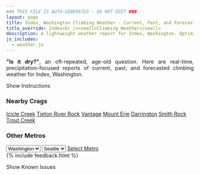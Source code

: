```yaml
---
### THIS FILE IS AUTO-GENERATED - DO NOT EDIT ###
layout: page
title: Index, Washington Climbing Weather - Current, Past, and Forecasted Report
title_override: Index<br /><small>Climbing Weather</small>
description: A lightweight weather report for Index, Washington. Optimized for slow internet connections.
js_includes:
  - weather.js
---
```


<section class="measure center lh-copy f5-ns f6 ph2 mv4" style="text-align: justify;">
<strong>"Is it dry?"</strong>, an oft-repeated, age-old question. Here are real-time,
precipitation-focused reports of current, past, and forecasted climbing weather for Index, Washington.
</section>

<p id="settings-toggle" class="mw5 b center tc hover-light-red black-70 pointer">Show Instructions</p>
<section id="settings" class="overflow-hidden" style="display:none;">
    <div class="mv2 ph2 center">
        <div class="fn f6 tc pv2">
            <p class="measure lh-copy center"><strong>Show/hide hourly forecasts</strong> by clicking the desired day.</p>
            <hr class="mw5 p0 mv2 o-60 b0 bt b--light-red light-red bg-light-red">
            <p class="measure lh-copy center"><strong>Current and Past conditions</strong> are measured by the nearest weather station. <strong>Forecast conditions</strong> are calculated and polled separately.</p>
            <hr class="mw5 p0 mv2 o-60 b0 bt b--light-red light-red bg-light-red">
            <p class="measure lh-copy center"><strong>Having issues?</strong> Try <a id="clear-cache" class="no-underline relative fancy-link light-red hover-light-red" href="#">clearing the local cache</a>.</p>
            <hr class="mw5 p0 mv2 o-60 b0 bt b--light-red light-red bg-light-red">
            <p class="measure lh-copy center">Weather data sourced from <a class="no-underline fancy-link relative light-red" target="_blank" href="https://www.weather.gov/documentation/services-web-api">weather.gov</a>.</p>
        </div>
    </div>
</section>
<section id="weather" data-crag="index-washington" class="mv4-ns mv3 ph2 center"></section>
<section id="nearby" class="tc lh-copy">
  <h3>Nearby Crags</h3>
<a class="nowrap no-underline fancy-link relative light-red mh3" href="/crags/icicle-creek-washington-weather.html">Icicle Creek</a>
<a class="nowrap no-underline fancy-link relative light-red mh3" href="/crags/tieton-river-rock-washington-weather.html">Tieton River Rock</a>
<a class="nowrap no-underline fancy-link relative light-red mh3" href="/crags/vantage-washington-weather.html">Vantage</a>
<a class="nowrap no-underline fancy-link relative light-red mh3" href="/crags/mount-erie-washington-weather.html">Mount Erie</a>
<a class="nowrap no-underline fancy-link relative light-red mh3" href="/crags/darrington-washington-weather.html">Darrington</a>
<a class="nowrap no-underline fancy-link relative light-red mh3" href="/crags/smith-rock-oregon-weather.html">Smith Rock</a>
<a class="nowrap no-underline fancy-link relative light-red mh3" href="/crags/trout-creek-oregon-weather.html">Trout Creek</a>
</section>
<section id="nearby" class="tc lh-copy">
  <h3>Other Metros</h3>
  <select class="ma1 bg-near-white pa2" id="stateSel">
    <option value="Texas">Texas</option>
    <option value="Washington" selected>Washington</option>
    <option value="Colorado">Colorado</option>
    <option value="Tennessee">Tennessee</option>
    <option value="Utah">Utah</option>
    <option value="California">California</option>
  </select>
  <select class="ma1 bg-near-white pa2" id="citySel">
    <option value="Seattle" selected>Seattle</option>
  </select>
  <a id="selectMetro" class="f6 link dim ph3 pv2 ma1 dib white bg-light-red" href="/crags/seattle-washington-weather.html">Select Metro</a>
  <script>
    var states = [];
    states["Texas"] = "Austin"
    states["Washington"] = "Seattle"
    states["Colorado"] = "Denver"
    states["Tennessee"] = "Nashville"
    states["Utah"] = "Salt Lake City"
    states["California"] = "San Francisco|Los Angeles"
  </script>
</section>
{% include feedback.html %}
<p id="issues-toggle" class="mw5 b center tc hover-light-red black-70 pointer">Show Known Issues</p>
<section id="issues" class="overflow-hidden tc f6">
</section>

<script>
  var weekly_SEW_150_72 = {"updated":"2022-04-10T01:46:03+00:00","units":"us","forecastGenerator":"BaselineForecastGenerator","generatedAt":"2022-04-10T08:37:43+00:00","updateTime":"2022-04-10T01:46:03+00:00","validTimes":"2022-04-09T19:00:00+00:00/P7DT12H","elevation":{"unitCode":"wmoUnit:m","value":148.1328},"periods":[{"number":1,"name":"Overnight","startTime":"2022-04-10T01:00:00-07:00","endTime":"2022-04-10T06:00:00-07:00","isDaytime":false,"temperature":32,"temperatureUnit":"F","temperatureTrend":null,"windSpeed":"6 mph","windDirection":"N","icon":"https://api.weather.gov/icons/land/night/snow,80?size=medium","shortForecast":"Rain And Snow Showers","detailedForecast":"Rain and snow showers. Mostly cloudy, with a low around 32. North wind around 6 mph. Chance of precipitation is 80%. New rainfall amounts between a quarter and half of an inch possible."},{"number":2,"name":"Sunday","startTime":"2022-04-10T06:00:00-07:00","endTime":"2022-04-10T18:00:00-07:00","isDaytime":true,"temperature":42,"temperatureUnit":"F","temperatureTrend":"falling","windSpeed":"6 mph","windDirection":"WSW","icon":"https://api.weather.gov/icons/land/day/snow,50/snow,40?size=medium","shortForecast":"Chance Rain And Snow Showers","detailedForecast":"A chance of rain and snow showers. Mostly cloudy. High near 42, with temperatures falling to around 40 in the afternoon. West southwest wind around 6 mph. Chance of precipitation is 50%. New rainfall amounts between a tenth and quarter of an inch possible."},{"number":3,"name":"Sunday Night","startTime":"2022-04-10T18:00:00-07:00","endTime":"2022-04-11T06:00:00-07:00","isDaytime":false,"temperature":30,"temperatureUnit":"F","temperatureTrend":"rising","windSpeed":"6 mph","windDirection":"E","icon":"https://api.weather.gov/icons/land/night/snow,30?size=medium","shortForecast":"Slight Chance Rain And Snow Showers","detailedForecast":"A chance of rain showers before 11pm, then a slight chance of rain and snow showers between 11pm and 5am, then a chance of rain and snow. Mostly cloudy. Low around 30, with temperatures rising to around 32 overnight. Wind chill values as low as 25. East wind around 6 mph. Chance of precipitation is 30%. New rainfall amounts less than a tenth of an inch possible."},{"number":4,"name":"Monday","startTime":"2022-04-11T06:00:00-07:00","endTime":"2022-04-11T18:00:00-07:00","isDaytime":true,"temperature":48,"temperatureUnit":"F","temperatureTrend":null,"windSpeed":"3 to 8 mph","windDirection":"ENE","icon":"https://api.weather.gov/icons/land/day/snow,30/rain_showers,40?size=medium","shortForecast":"Chance Rain And Snow then Chance Rain Showers","detailedForecast":"A chance of rain and snow before 11am, then a chance of rain showers. Mostly cloudy, with a high near 48. East northeast wind 3 to 8 mph. Chance of precipitation is 40%. New rainfall amounts less than a tenth of an inch possible."},{"number":5,"name":"Monday Night","startTime":"2022-04-11T18:00:00-07:00","endTime":"2022-04-12T06:00:00-07:00","isDaytime":false,"temperature":33,"temperatureUnit":"F","temperatureTrend":null,"windSpeed":"3 mph","windDirection":"NE","icon":"https://api.weather.gov/icons/land/night/rain_showers,40/snow,40?size=medium","shortForecast":"Chance Rain Showers then Chance Rain And Snow Showers","detailedForecast":"A chance of rain showers before 5am, then a chance of rain and snow showers. Mostly cloudy, with a low around 33. Northeast wind around 3 mph. Chance of precipitation is 40%. New rainfall amounts between a tenth and quarter of an inch possible."},{"number":6,"name":"Tuesday","startTime":"2022-04-12T06:00:00-07:00","endTime":"2022-04-12T18:00:00-07:00","isDaytime":true,"temperature":44,"temperatureUnit":"F","temperatureTrend":null,"windSpeed":"2 to 7 mph","windDirection":"SSE","icon":"https://api.weather.gov/icons/land/day/snow,50?size=medium","shortForecast":"Chance Rain And Snow Showers","detailedForecast":"A chance of rain and snow showers. Mostly cloudy, with a high near 44. Chance of precipitation is 50%. New rainfall amounts less than a tenth of an inch possible."},{"number":7,"name":"Tuesday Night","startTime":"2022-04-12T18:00:00-07:00","endTime":"2022-04-13T06:00:00-07:00","isDaytime":false,"temperature":31,"temperatureUnit":"F","temperatureTrend":null,"windSpeed":"6 mph","windDirection":"SSE","icon":"https://api.weather.gov/icons/land/night/snow,50/snow,40?size=medium","shortForecast":"Chance Rain And Snow Showers","detailedForecast":"A chance of rain showers before 11pm, then a chance of rain and snow showers. Mostly cloudy, with a low around 31. Chance of precipitation is 50%. New snow accumulation of less than half an inch possible."},{"number":8,"name":"Wednesday","startTime":"2022-04-13T06:00:00-07:00","endTime":"2022-04-13T18:00:00-07:00","isDaytime":true,"temperature":46,"temperatureUnit":"F","temperatureTrend":null,"windSpeed":"6 mph","windDirection":"ESE","icon":"https://api.weather.gov/icons/land/day/snow?size=medium","shortForecast":"Chance Snow Showers","detailedForecast":"A chance of snow showers before 11am, then a chance of rain and snow showers. Mostly cloudy, with a high near 46. New snow accumulation of less than half an inch possible."},{"number":9,"name":"Wednesday Night","startTime":"2022-04-13T18:00:00-07:00","endTime":"2022-04-14T06:00:00-07:00","isDaytime":false,"temperature":31,"temperatureUnit":"F","temperatureTrend":null,"windSpeed":"6 mph","windDirection":"ESE","icon":"https://api.weather.gov/icons/land/night/rain_showers/snow?size=medium","shortForecast":"Chance Rain Showers then Slight Chance Rain And Snow Showers","detailedForecast":"A chance of rain showers before 5am, then a slight chance of rain and snow showers. Mostly cloudy, with a low around 31."},{"number":10,"name":"Thursday","startTime":"2022-04-14T06:00:00-07:00","endTime":"2022-04-14T18:00:00-07:00","isDaytime":true,"temperature":47,"temperatureUnit":"F","temperatureTrend":null,"windSpeed":"7 mph","windDirection":"S","icon":"https://api.weather.gov/icons/land/day/snow?size=medium","shortForecast":"Chance Rain And Snow Showers","detailedForecast":"A chance of rain and snow showers. Partly sunny, with a high near 47."},{"number":11,"name":"Thursday Night","startTime":"2022-04-14T18:00:00-07:00","endTime":"2022-04-15T06:00:00-07:00","isDaytime":false,"temperature":33,"temperatureUnit":"F","temperatureTrend":null,"windSpeed":"7 mph","windDirection":"SW","icon":"https://api.weather.gov/icons/land/night/rain_showers?size=medium","shortForecast":"Chance Rain Showers","detailedForecast":"A chance of rain showers. Mostly cloudy, with a low around 33."},{"number":12,"name":"Friday","startTime":"2022-04-15T06:00:00-07:00","endTime":"2022-04-15T18:00:00-07:00","isDaytime":true,"temperature":48,"temperatureUnit":"F","temperatureTrend":null,"windSpeed":"7 mph","windDirection":"SSW","icon":"https://api.weather.gov/icons/land/day/rain_showers?size=medium","shortForecast":"Chance Rain Showers","detailedForecast":"A chance of rain showers. Partly sunny, with a high near 48."},{"number":13,"name":"Friday Night","startTime":"2022-04-15T18:00:00-07:00","endTime":"2022-04-16T06:00:00-07:00","isDaytime":false,"temperature":34,"temperatureUnit":"F","temperatureTrend":null,"windSpeed":"7 mph","windDirection":"S","icon":"https://api.weather.gov/icons/land/night/rain_showers?size=medium","shortForecast":"Chance Rain Showers","detailedForecast":"A chance of rain showers. Mostly cloudy, with a low around 34."},{"number":14,"name":"Saturday","startTime":"2022-04-16T06:00:00-07:00","endTime":"2022-04-16T18:00:00-07:00","isDaytime":true,"temperature":50,"temperatureUnit":"F","temperatureTrend":null,"windSpeed":"6 mph","windDirection":"S","icon":"https://api.weather.gov/icons/land/day/rain_showers?size=medium","shortForecast":"Slight Chance Rain Showers","detailedForecast":"A slight chance of rain showers before 5pm. Partly sunny, with a high near 50."}]}
  var hourly_SEW_150_72 = {"@context":["https://geojson.org/geojson-ld/geojson-context.jsonld",{"@version":"1.1","wx":"https://api.weather.gov/ontology#","geo":"http://www.opengis.net/ont/geosparql#","unit":"http://codes.wmo.int/common/unit/","@vocab":"https://api.weather.gov/ontology#"}],"type":"Feature","geometry":{"type":"Polygon","coordinates":[[[-121.5758471,47.8261007],[-121.5697809,47.8055844],[-121.539213,47.809657800000004],[-121.5452726,47.8301743],[-121.5758471,47.8261007]]]},"properties":{"updated":"2022-04-10T01:46:03+00:00","units":"us","forecastGenerator":"HourlyForecastGenerator","generatedAt":"2022-04-10T08:37:44+00:00","updateTime":"2022-04-10T01:46:03+00:00","validTimes":"2022-04-09T19:00:00+00:00/P7DT12H","elevation":{"unitCode":"wmoUnit:m","value":148.1328},"periods":[{"number":1,"name":"","startTime":"2022-04-10T01:00:00-07:00","endTime":"2022-04-10T02:00:00-07:00","isDaytime":false,"temperature":33,"temperatureUnit":"F","temperatureTrend":null,"windSpeed":"5 mph","windDirection":"NNE","icon":"https://api.weather.gov/icons/land/night/snow,70?size=small","shortForecast":"Rain And Snow Showers Likely","detailedForecast":""},{"number":2,"name":"","startTime":"2022-04-10T02:00:00-07:00","endTime":"2022-04-10T03:00:00-07:00","isDaytime":false,"temperature":33,"temperatureUnit":"F","temperatureTrend":null,"windSpeed":"3 mph","windDirection":"NNE","icon":"https://api.weather.gov/icons/land/night/snow,80?size=small","shortForecast":"Rain And Snow Showers","detailedForecast":""},{"number":3,"name":"","startTime":"2022-04-10T03:00:00-07:00","endTime":"2022-04-10T04:00:00-07:00","isDaytime":false,"temperature":33,"temperatureUnit":"F","temperatureTrend":null,"windSpeed":"3 mph","windDirection":"NNE","icon":"https://api.weather.gov/icons/land/night/snow,80?size=small","shortForecast":"Rain And Snow Showers","detailedForecast":""},{"number":4,"name":"","startTime":"2022-04-10T04:00:00-07:00","endTime":"2022-04-10T05:00:00-07:00","isDaytime":false,"temperature":33,"temperatureUnit":"F","temperatureTrend":null,"windSpeed":"3 mph","windDirection":"NNE","icon":"https://api.weather.gov/icons/land/night/snow,80?size=small","shortForecast":"Rain And Snow Showers","detailedForecast":""},{"number":5,"name":"","startTime":"2022-04-10T05:00:00-07:00","endTime":"2022-04-10T06:00:00-07:00","isDaytime":false,"temperature":32,"temperatureUnit":"F","temperatureTrend":null,"windSpeed":"6 mph","windDirection":"W","icon":"https://api.weather.gov/icons/land/night/snow,50?size=small","shortForecast":"Chance Rain And Snow Showers","detailedForecast":""},{"number":6,"name":"","startTime":"2022-04-10T06:00:00-07:00","endTime":"2022-04-10T07:00:00-07:00","isDaytime":true,"temperature":33,"temperatureUnit":"F","temperatureTrend":null,"windSpeed":"6 mph","windDirection":"W","icon":"https://api.weather.gov/icons/land/day/snow,50?size=small","shortForecast":"Chance Rain And Snow Showers","detailedForecast":""},{"number":7,"name":"","startTime":"2022-04-10T07:00:00-07:00","endTime":"2022-04-10T08:00:00-07:00","isDaytime":true,"temperature":32,"temperatureUnit":"F","temperatureTrend":null,"windSpeed":"6 mph","windDirection":"W","icon":"https://api.weather.gov/icons/land/day/snow,50?size=small","shortForecast":"Chance Rain And Snow Showers","detailedForecast":""},{"number":8,"name":"","startTime":"2022-04-10T08:00:00-07:00","endTime":"2022-04-10T09:00:00-07:00","isDaytime":true,"temperature":33,"temperatureUnit":"F","temperatureTrend":null,"windSpeed":"6 mph","windDirection":"SW","icon":"https://api.weather.gov/icons/land/day/snow?size=small","shortForecast":"Chance Rain And Snow Showers","detailedForecast":""},{"number":9,"name":"","startTime":"2022-04-10T09:00:00-07:00","endTime":"2022-04-10T10:00:00-07:00","isDaytime":true,"temperature":34,"temperatureUnit":"F","temperatureTrend":null,"windSpeed":"6 mph","windDirection":"SW","icon":"https://api.weather.gov/icons/land/day/snow?size=small","shortForecast":"Chance Rain And Snow Showers","detailedForecast":""},{"number":10,"name":"","startTime":"2022-04-10T10:00:00-07:00","endTime":"2022-04-10T11:00:00-07:00","isDaytime":true,"temperature":35,"temperatureUnit":"F","temperatureTrend":null,"windSpeed":"6 mph","windDirection":"SW","icon":"https://api.weather.gov/icons/land/day/snow?size=small","shortForecast":"Chance Rain And Snow Showers","detailedForecast":""},{"number":11,"name":"","startTime":"2022-04-10T11:00:00-07:00","endTime":"2022-04-10T12:00:00-07:00","isDaytime":true,"temperature":37,"temperatureUnit":"F","temperatureTrend":null,"windSpeed":"5 mph","windDirection":"WSW","icon":"https://api.weather.gov/icons/land/day/rain_showers?size=small","shortForecast":"Chance Rain Showers","detailedForecast":""},{"number":12,"name":"","startTime":"2022-04-10T12:00:00-07:00","endTime":"2022-04-10T13:00:00-07:00","isDaytime":true,"temperature":38,"temperatureUnit":"F","temperatureTrend":null,"windSpeed":"5 mph","windDirection":"WSW","icon":"https://api.weather.gov/icons/land/day/rain_showers?size=small","shortForecast":"Chance Rain Showers","detailedForecast":""},{"number":13,"name":"","startTime":"2022-04-10T13:00:00-07:00","endTime":"2022-04-10T14:00:00-07:00","isDaytime":true,"temperature":39,"temperatureUnit":"F","temperatureTrend":null,"windSpeed":"5 mph","windDirection":"WSW","icon":"https://api.weather.gov/icons/land/day/rain_showers?size=small","shortForecast":"Chance Rain Showers","detailedForecast":""},{"number":14,"name":"","startTime":"2022-04-10T14:00:00-07:00","endTime":"2022-04-10T15:00:00-07:00","isDaytime":true,"temperature":40,"temperatureUnit":"F","temperatureTrend":null,"windSpeed":"5 mph","windDirection":"WNW","icon":"https://api.weather.gov/icons/land/day/rain_showers?size=small","shortForecast":"Chance Rain Showers","detailedForecast":""},{"number":15,"name":"","startTime":"2022-04-10T15:00:00-07:00","endTime":"2022-04-10T16:00:00-07:00","isDaytime":true,"temperature":40,"temperatureUnit":"F","temperatureTrend":null,"windSpeed":"5 mph","windDirection":"WNW","icon":"https://api.weather.gov/icons/land/day/rain_showers?size=small","shortForecast":"Chance Rain Showers","detailedForecast":""},{"number":16,"name":"","startTime":"2022-04-10T16:00:00-07:00","endTime":"2022-04-10T17:00:00-07:00","isDaytime":true,"temperature":40,"temperatureUnit":"F","temperatureTrend":null,"windSpeed":"5 mph","windDirection":"WNW","icon":"https://api.weather.gov/icons/land/day/rain_showers?size=small","shortForecast":"Chance Rain Showers","detailedForecast":""},{"number":17,"name":"","startTime":"2022-04-10T17:00:00-07:00","endTime":"2022-04-10T18:00:00-07:00","isDaytime":true,"temperature":40,"temperatureUnit":"F","temperatureTrend":null,"windSpeed":"5 mph","windDirection":"SSE","icon":"https://api.weather.gov/icons/land/day/rain_showers?size=small","shortForecast":"Chance Rain Showers","detailedForecast":""},{"number":18,"name":"","startTime":"2022-04-10T18:00:00-07:00","endTime":"2022-04-10T19:00:00-07:00","isDaytime":false,"temperature":39,"temperatureUnit":"F","temperatureTrend":null,"windSpeed":"5 mph","windDirection":"SSE","icon":"https://api.weather.gov/icons/land/night/rain_showers?size=small","shortForecast":"Chance Rain Showers","detailedForecast":""},{"number":19,"name":"","startTime":"2022-04-10T19:00:00-07:00","endTime":"2022-04-10T20:00:00-07:00","isDaytime":false,"temperature":38,"temperatureUnit":"F","temperatureTrend":null,"windSpeed":"5 mph","windDirection":"SSE","icon":"https://api.weather.gov/icons/land/night/rain_showers?size=small","shortForecast":"Chance Rain Showers","detailedForecast":""},{"number":20,"name":"","startTime":"2022-04-10T20:00:00-07:00","endTime":"2022-04-10T21:00:00-07:00","isDaytime":false,"temperature":35,"temperatureUnit":"F","temperatureTrend":null,"windSpeed":"3 mph","windDirection":"ENE","icon":"https://api.weather.gov/icons/land/night/rain_showers?size=small","shortForecast":"Chance Rain Showers","detailedForecast":""},{"number":21,"name":"","startTime":"2022-04-10T21:00:00-07:00","endTime":"2022-04-10T22:00:00-07:00","isDaytime":false,"temperature":34,"temperatureUnit":"F","temperatureTrend":null,"windSpeed":"3 mph","windDirection":"ENE","icon":"https://api.weather.gov/icons/land/night/rain_showers?size=small","shortForecast":"Chance Rain Showers","detailedForecast":""},{"number":22,"name":"","startTime":"2022-04-10T22:00:00-07:00","endTime":"2022-04-10T23:00:00-07:00","isDaytime":false,"temperature":33,"temperatureUnit":"F","temperatureTrend":null,"windSpeed":"3 mph","windDirection":"ENE","icon":"https://api.weather.gov/icons/land/night/rain_showers?size=small","shortForecast":"Chance Rain Showers","detailedForecast":""},{"number":23,"name":"","startTime":"2022-04-10T23:00:00-07:00","endTime":"2022-04-11T00:00:00-07:00","isDaytime":false,"temperature":32,"temperatureUnit":"F","temperatureTrend":null,"windSpeed":"6 mph","windDirection":"ENE","icon":"https://api.weather.gov/icons/land/night/snow?size=small","shortForecast":"Slight Chance Rain And Snow Showers","detailedForecast":""},{"number":24,"name":"","startTime":"2022-04-11T00:00:00-07:00","endTime":"2022-04-11T01:00:00-07:00","isDaytime":false,"temperature":31,"temperatureUnit":"F","temperatureTrend":null,"windSpeed":"6 mph","windDirection":"ENE","icon":"https://api.weather.gov/icons/land/night/snow?size=small","shortForecast":"Slight Chance Rain And Snow Showers","detailedForecast":""},{"number":25,"name":"","startTime":"2022-04-11T01:00:00-07:00","endTime":"2022-04-11T02:00:00-07:00","isDaytime":false,"temperature":30,"temperatureUnit":"F","temperatureTrend":null,"windSpeed":"6 mph","windDirection":"ENE","icon":"https://api.weather.gov/icons/land/night/snow?size=small","shortForecast":"Slight Chance Rain And Snow Showers","detailedForecast":""},{"number":26,"name":"","startTime":"2022-04-11T02:00:00-07:00","endTime":"2022-04-11T03:00:00-07:00","isDaytime":false,"temperature":30,"temperatureUnit":"F","temperatureTrend":null,"windSpeed":"6 mph","windDirection":"ENE","icon":"https://api.weather.gov/icons/land/night/snow?size=small","shortForecast":"Slight Chance Rain And Snow Showers","detailedForecast":""},{"number":27,"name":"","startTime":"2022-04-11T03:00:00-07:00","endTime":"2022-04-11T04:00:00-07:00","isDaytime":false,"temperature":30,"temperatureUnit":"F","temperatureTrend":null,"windSpeed":"6 mph","windDirection":"ENE","icon":"https://api.weather.gov/icons/land/night/snow?size=small","shortForecast":"Slight Chance Rain And Snow Showers","detailedForecast":""},{"number":28,"name":"","startTime":"2022-04-11T04:00:00-07:00","endTime":"2022-04-11T05:00:00-07:00","isDaytime":false,"temperature":31,"temperatureUnit":"F","temperatureTrend":null,"windSpeed":"6 mph","windDirection":"ENE","icon":"https://api.weather.gov/icons/land/night/snow?size=small","shortForecast":"Slight Chance Rain And Snow Showers","detailedForecast":""},{"number":29,"name":"","startTime":"2022-04-11T05:00:00-07:00","endTime":"2022-04-11T06:00:00-07:00","isDaytime":false,"temperature":32,"temperatureUnit":"F","temperatureTrend":null,"windSpeed":"5 mph","windDirection":"ENE","icon":"https://api.weather.gov/icons/land/night/snow?size=small","shortForecast":"Chance Rain And Snow","detailedForecast":""},{"number":30,"name":"","startTime":"2022-04-11T06:00:00-07:00","endTime":"2022-04-11T07:00:00-07:00","isDaytime":true,"temperature":33,"temperatureUnit":"F","temperatureTrend":null,"windSpeed":"5 mph","windDirection":"ENE","icon":"https://api.weather.gov/icons/land/day/snow?size=small","shortForecast":"Chance Rain And Snow","detailedForecast":""},{"number":31,"name":"","startTime":"2022-04-11T07:00:00-07:00","endTime":"2022-04-11T08:00:00-07:00","isDaytime":true,"temperature":34,"temperatureUnit":"F","temperatureTrend":null,"windSpeed":"5 mph","windDirection":"ENE","icon":"https://api.weather.gov/icons/land/day/snow?size=small","shortForecast":"Chance Rain And Snow","detailedForecast":""},{"number":32,"name":"","startTime":"2022-04-11T08:00:00-07:00","endTime":"2022-04-11T09:00:00-07:00","isDaytime":true,"temperature":35,"temperatureUnit":"F","temperatureTrend":null,"windSpeed":"8 mph","windDirection":"E","icon":"https://api.weather.gov/icons/land/day/snow?size=small","shortForecast":"Chance Rain And Snow","detailedForecast":""},{"number":33,"name":"","startTime":"2022-04-11T09:00:00-07:00","endTime":"2022-04-11T10:00:00-07:00","isDaytime":true,"temperature":37,"temperatureUnit":"F","temperatureTrend":null,"windSpeed":"8 mph","windDirection":"E","icon":"https://api.weather.gov/icons/land/day/snow?size=small","shortForecast":"Chance Rain And Snow","detailedForecast":""},{"number":34,"name":"","startTime":"2022-04-11T10:00:00-07:00","endTime":"2022-04-11T11:00:00-07:00","isDaytime":true,"temperature":40,"temperatureUnit":"F","temperatureTrend":null,"windSpeed":"8 mph","windDirection":"E","icon":"https://api.weather.gov/icons/land/day/snow?size=small","shortForecast":"Chance Rain And Snow","detailedForecast":""},{"number":35,"name":"","startTime":"2022-04-11T11:00:00-07:00","endTime":"2022-04-11T12:00:00-07:00","isDaytime":true,"temperature":42,"temperatureUnit":"F","temperatureTrend":null,"windSpeed":"8 mph","windDirection":"E","icon":"https://api.weather.gov/icons/land/day/rain_showers?size=small","shortForecast":"Chance Rain Showers","detailedForecast":""},{"number":36,"name":"","startTime":"2022-04-11T12:00:00-07:00","endTime":"2022-04-11T13:00:00-07:00","isDaytime":true,"temperature":44,"temperatureUnit":"F","temperatureTrend":null,"windSpeed":"8 mph","windDirection":"E","icon":"https://api.weather.gov/icons/land/day/rain_showers?size=small","shortForecast":"Chance Rain Showers","detailedForecast":""},{"number":37,"name":"","startTime":"2022-04-11T13:00:00-07:00","endTime":"2022-04-11T14:00:00-07:00","isDaytime":true,"temperature":45,"temperatureUnit":"F","temperatureTrend":null,"windSpeed":"8 mph","windDirection":"E","icon":"https://api.weather.gov/icons/land/day/rain_showers?size=small","shortForecast":"Chance Rain Showers","detailedForecast":""},{"number":38,"name":"","startTime":"2022-04-11T14:00:00-07:00","endTime":"2022-04-11T15:00:00-07:00","isDaytime":true,"temperature":45,"temperatureUnit":"F","temperatureTrend":null,"windSpeed":"8 mph","windDirection":"E","icon":"https://api.weather.gov/icons/land/day/rain_showers?size=small","shortForecast":"Chance Rain Showers","detailedForecast":""},{"number":39,"name":"","startTime":"2022-04-11T15:00:00-07:00","endTime":"2022-04-11T16:00:00-07:00","isDaytime":true,"temperature":45,"temperatureUnit":"F","temperatureTrend":null,"windSpeed":"8 mph","windDirection":"E","icon":"https://api.weather.gov/icons/land/day/rain_showers?size=small","shortForecast":"Chance Rain Showers","detailedForecast":""},{"number":40,"name":"","startTime":"2022-04-11T16:00:00-07:00","endTime":"2022-04-11T17:00:00-07:00","isDaytime":true,"temperature":44,"temperatureUnit":"F","temperatureTrend":null,"windSpeed":"8 mph","windDirection":"E","icon":"https://api.weather.gov/icons/land/day/rain_showers?size=small","shortForecast":"Chance Rain Showers","detailedForecast":""},{"number":41,"name":"","startTime":"2022-04-11T17:00:00-07:00","endTime":"2022-04-11T18:00:00-07:00","isDaytime":true,"temperature":43,"temperatureUnit":"F","temperatureTrend":null,"windSpeed":"3 mph","windDirection":"WNW","icon":"https://api.weather.gov/icons/land/day/rain_showers?size=small","shortForecast":"Chance Rain Showers","detailedForecast":""},{"number":42,"name":"","startTime":"2022-04-11T18:00:00-07:00","endTime":"2022-04-11T19:00:00-07:00","isDaytime":false,"temperature":42,"temperatureUnit":"F","temperatureTrend":null,"windSpeed":"3 mph","windDirection":"WNW","icon":"https://api.weather.gov/icons/land/night/rain_showers?size=small","shortForecast":"Chance Rain Showers","detailedForecast":""},{"number":43,"name":"","startTime":"2022-04-11T19:00:00-07:00","endTime":"2022-04-11T20:00:00-07:00","isDaytime":false,"temperature":40,"temperatureUnit":"F","temperatureTrend":null,"windSpeed":"3 mph","windDirection":"WNW","icon":"https://api.weather.gov/icons/land/night/rain_showers?size=small","shortForecast":"Chance Rain Showers","detailedForecast":""},{"number":44,"name":"","startTime":"2022-04-11T20:00:00-07:00","endTime":"2022-04-11T21:00:00-07:00","isDaytime":false,"temperature":39,"temperatureUnit":"F","temperatureTrend":null,"windSpeed":"1 mph","windDirection":"E","icon":"https://api.weather.gov/icons/land/night/rain_showers?size=small","shortForecast":"Chance Rain Showers","detailedForecast":""},{"number":45,"name":"","startTime":"2022-04-11T21:00:00-07:00","endTime":"2022-04-11T22:00:00-07:00","isDaytime":false,"temperature":38,"temperatureUnit":"F","temperatureTrend":null,"windSpeed":"1 mph","windDirection":"E","icon":"https://api.weather.gov/icons/land/night/rain_showers?size=small","shortForecast":"Chance Rain Showers","detailedForecast":""},{"number":46,"name":"","startTime":"2022-04-11T22:00:00-07:00","endTime":"2022-04-11T23:00:00-07:00","isDaytime":false,"temperature":37,"temperatureUnit":"F","temperatureTrend":null,"windSpeed":"1 mph","windDirection":"E","icon":"https://api.weather.gov/icons/land/night/rain_showers?size=small","shortForecast":"Chance Rain Showers","detailedForecast":""},{"number":47,"name":"","startTime":"2022-04-11T23:00:00-07:00","endTime":"2022-04-12T00:00:00-07:00","isDaytime":false,"temperature":36,"temperatureUnit":"F","temperatureTrend":null,"windSpeed":"3 mph","windDirection":"ENE","icon":"https://api.weather.gov/icons/land/night/rain_showers?size=small","shortForecast":"Chance Rain Showers","detailedForecast":""},{"number":48,"name":"","startTime":"2022-04-12T00:00:00-07:00","endTime":"2022-04-12T01:00:00-07:00","isDaytime":false,"temperature":36,"temperatureUnit":"F","temperatureTrend":null,"windSpeed":"3 mph","windDirection":"ENE","icon":"https://api.weather.gov/icons/land/night/rain_showers?size=small","shortForecast":"Chance Rain Showers","detailedForecast":""},{"number":49,"name":"","startTime":"2022-04-12T01:00:00-07:00","endTime":"2022-04-12T02:00:00-07:00","isDaytime":false,"temperature":35,"temperatureUnit":"F","temperatureTrend":null,"windSpeed":"3 mph","windDirection":"ENE","icon":"https://api.weather.gov/icons/land/night/rain_showers?size=small","shortForecast":"Chance Rain Showers","detailedForecast":""},{"number":50,"name":"","startTime":"2022-04-12T02:00:00-07:00","endTime":"2022-04-12T03:00:00-07:00","isDaytime":false,"temperature":35,"temperatureUnit":"F","temperatureTrend":null,"windSpeed":"2 mph","windDirection":"NE","icon":"https://api.weather.gov/icons/land/night/rain_showers?size=small","shortForecast":"Chance Rain Showers","detailedForecast":""},{"number":51,"name":"","startTime":"2022-04-12T03:00:00-07:00","endTime":"2022-04-12T04:00:00-07:00","isDaytime":false,"temperature":35,"temperatureUnit":"F","temperatureTrend":null,"windSpeed":"2 mph","windDirection":"NE","icon":"https://api.weather.gov/icons/land/night/rain_showers?size=small","shortForecast":"Chance Rain Showers","detailedForecast":""},{"number":52,"name":"","startTime":"2022-04-12T04:00:00-07:00","endTime":"2022-04-12T05:00:00-07:00","isDaytime":false,"temperature":34,"temperatureUnit":"F","temperatureTrend":null,"windSpeed":"2 mph","windDirection":"NE","icon":"https://api.weather.gov/icons/land/night/rain_showers?size=small","shortForecast":"Chance Rain Showers","detailedForecast":""},{"number":53,"name":"","startTime":"2022-04-12T05:00:00-07:00","endTime":"2022-04-12T06:00:00-07:00","isDaytime":false,"temperature":34,"temperatureUnit":"F","temperatureTrend":null,"windSpeed":"2 mph","windDirection":"NE","icon":"https://api.weather.gov/icons/land/night/snow?size=small","shortForecast":"Chance Rain And Snow Showers","detailedForecast":""},{"number":54,"name":"","startTime":"2022-04-12T06:00:00-07:00","endTime":"2022-04-12T07:00:00-07:00","isDaytime":true,"temperature":34,"temperatureUnit":"F","temperatureTrend":null,"windSpeed":"2 mph","windDirection":"NE","icon":"https://api.weather.gov/icons/land/day/snow?size=small","shortForecast":"Chance Rain And Snow Showers","detailedForecast":""},{"number":55,"name":"","startTime":"2022-04-12T07:00:00-07:00","endTime":"2022-04-12T08:00:00-07:00","isDaytime":true,"temperature":34,"temperatureUnit":"F","temperatureTrend":null,"windSpeed":"2 mph","windDirection":"NE","icon":"https://api.weather.gov/icons/land/day/snow?size=small","shortForecast":"Chance Rain And Snow Showers","detailedForecast":""},{"number":56,"name":"","startTime":"2022-04-12T08:00:00-07:00","endTime":"2022-04-12T09:00:00-07:00","isDaytime":true,"temperature":35,"temperatureUnit":"F","temperatureTrend":null,"windSpeed":"7 mph","windDirection":"SSE","icon":"https://api.weather.gov/icons/land/day/snow?size=small","shortForecast":"Chance Rain And Snow Showers","detailedForecast":""},{"number":57,"name":"","startTime":"2022-04-12T09:00:00-07:00","endTime":"2022-04-12T10:00:00-07:00","isDaytime":true,"temperature":36,"temperatureUnit":"F","temperatureTrend":null,"windSpeed":"7 mph","windDirection":"SSE","icon":"https://api.weather.gov/icons/land/day/snow?size=small","shortForecast":"Chance Rain And Snow Showers","detailedForecast":""},{"number":58,"name":"","startTime":"2022-04-12T10:00:00-07:00","endTime":"2022-04-12T11:00:00-07:00","isDaytime":true,"temperature":38,"temperatureUnit":"F","temperatureTrend":null,"windSpeed":"7 mph","windDirection":"SSE","icon":"https://api.weather.gov/icons/land/day/snow?size=small","shortForecast":"Chance Rain And Snow Showers","detailedForecast":""},{"number":59,"name":"","startTime":"2022-04-12T11:00:00-07:00","endTime":"2022-04-12T12:00:00-07:00","isDaytime":true,"temperature":39,"temperatureUnit":"F","temperatureTrend":null,"windSpeed":"5 mph","windDirection":"S","icon":"https://api.weather.gov/icons/land/day/rain_showers?size=small","shortForecast":"Chance Rain Showers","detailedForecast":""},{"number":60,"name":"","startTime":"2022-04-12T12:00:00-07:00","endTime":"2022-04-12T13:00:00-07:00","isDaytime":true,"temperature":41,"temperatureUnit":"F","temperatureTrend":null,"windSpeed":"5 mph","windDirection":"S","icon":"https://api.weather.gov/icons/land/day/rain_showers?size=small","shortForecast":"Chance Rain Showers","detailedForecast":""},{"number":61,"name":"","startTime":"2022-04-12T13:00:00-07:00","endTime":"2022-04-12T14:00:00-07:00","isDaytime":true,"temperature":42,"temperatureUnit":"F","temperatureTrend":null,"windSpeed":"5 mph","windDirection":"S","icon":"https://api.weather.gov/icons/land/day/rain_showers?size=small","shortForecast":"Chance Rain Showers","detailedForecast":""},{"number":62,"name":"","startTime":"2022-04-12T14:00:00-07:00","endTime":"2022-04-12T15:00:00-07:00","isDaytime":true,"temperature":43,"temperatureUnit":"F","temperatureTrend":null,"windSpeed":"3 mph","windDirection":"S","icon":"https://api.weather.gov/icons/land/day/rain_showers?size=small","shortForecast":"Chance Rain Showers","detailedForecast":""},{"number":63,"name":"","startTime":"2022-04-12T15:00:00-07:00","endTime":"2022-04-12T16:00:00-07:00","isDaytime":true,"temperature":43,"temperatureUnit":"F","temperatureTrend":null,"windSpeed":"3 mph","windDirection":"S","icon":"https://api.weather.gov/icons/land/day/rain_showers?size=small","shortForecast":"Chance Rain Showers","detailedForecast":""},{"number":64,"name":"","startTime":"2022-04-12T16:00:00-07:00","endTime":"2022-04-12T17:00:00-07:00","isDaytime":true,"temperature":43,"temperatureUnit":"F","temperatureTrend":null,"windSpeed":"3 mph","windDirection":"S","icon":"https://api.weather.gov/icons/land/day/rain_showers?size=small","shortForecast":"Chance Rain Showers","detailedForecast":""},{"number":65,"name":"","startTime":"2022-04-12T17:00:00-07:00","endTime":"2022-04-12T18:00:00-07:00","isDaytime":true,"temperature":42,"temperatureUnit":"F","temperatureTrend":null,"windSpeed":"5 mph","windDirection":"SSW","icon":"https://api.weather.gov/icons/land/day/rain_showers?size=small","shortForecast":"Chance Rain Showers","detailedForecast":""},{"number":66,"name":"","startTime":"2022-04-12T18:00:00-07:00","endTime":"2022-04-12T19:00:00-07:00","isDaytime":false,"temperature":41,"temperatureUnit":"F","temperatureTrend":null,"windSpeed":"5 mph","windDirection":"SSW","icon":"https://api.weather.gov/icons/land/night/rain_showers?size=small","shortForecast":"Chance Rain Showers","detailedForecast":""},{"number":67,"name":"","startTime":"2022-04-12T19:00:00-07:00","endTime":"2022-04-12T20:00:00-07:00","isDaytime":false,"temperature":39,"temperatureUnit":"F","temperatureTrend":null,"windSpeed":"5 mph","windDirection":"SSW","icon":"https://api.weather.gov/icons/land/night/rain_showers?size=small","shortForecast":"Chance Rain Showers","detailedForecast":""},{"number":68,"name":"","startTime":"2022-04-12T20:00:00-07:00","endTime":"2022-04-12T21:00:00-07:00","isDaytime":false,"temperature":37,"temperatureUnit":"F","temperatureTrend":null,"windSpeed":"6 mph","windDirection":"SSW","icon":"https://api.weather.gov/icons/land/night/rain_showers?size=small","shortForecast":"Chance Rain Showers","detailedForecast":""},{"number":69,"name":"","startTime":"2022-04-12T21:00:00-07:00","endTime":"2022-04-12T22:00:00-07:00","isDaytime":false,"temperature":36,"temperatureUnit":"F","temperatureTrend":null,"windSpeed":"6 mph","windDirection":"SSW","icon":"https://api.weather.gov/icons/land/night/rain_showers?size=small","shortForecast":"Chance Rain Showers","detailedForecast":""},{"number":70,"name":"","startTime":"2022-04-12T22:00:00-07:00","endTime":"2022-04-12T23:00:00-07:00","isDaytime":false,"temperature":35,"temperatureUnit":"F","temperatureTrend":null,"windSpeed":"6 mph","windDirection":"SSW","icon":"https://api.weather.gov/icons/land/night/rain_showers?size=small","shortForecast":"Chance Rain Showers","detailedForecast":""},{"number":71,"name":"","startTime":"2022-04-12T23:00:00-07:00","endTime":"2022-04-13T00:00:00-07:00","isDaytime":false,"temperature":34,"temperatureUnit":"F","temperatureTrend":null,"windSpeed":"6 mph","windDirection":"E","icon":"https://api.weather.gov/icons/land/night/snow?size=small","shortForecast":"Chance Rain And Snow Showers","detailedForecast":""},{"number":72,"name":"","startTime":"2022-04-13T00:00:00-07:00","endTime":"2022-04-13T01:00:00-07:00","isDaytime":false,"temperature":33,"temperatureUnit":"F","temperatureTrend":null,"windSpeed":"6 mph","windDirection":"E","icon":"https://api.weather.gov/icons/land/night/snow?size=small","shortForecast":"Chance Rain And Snow Showers","detailedForecast":""},{"number":73,"name":"","startTime":"2022-04-13T01:00:00-07:00","endTime":"2022-04-13T02:00:00-07:00","isDaytime":false,"temperature":32,"temperatureUnit":"F","temperatureTrend":null,"windSpeed":"6 mph","windDirection":"E","icon":"https://api.weather.gov/icons/land/night/snow?size=small","shortForecast":"Chance Rain And Snow Showers","detailedForecast":""},{"number":74,"name":"","startTime":"2022-04-13T02:00:00-07:00","endTime":"2022-04-13T03:00:00-07:00","isDaytime":false,"temperature":32,"temperatureUnit":"F","temperatureTrend":null,"windSpeed":"6 mph","windDirection":"E","icon":"https://api.weather.gov/icons/land/night/snow?size=small","shortForecast":"Chance Rain And Snow Showers","detailedForecast":""},{"number":75,"name":"","startTime":"2022-04-13T03:00:00-07:00","endTime":"2022-04-13T04:00:00-07:00","isDaytime":false,"temperature":32,"temperatureUnit":"F","temperatureTrend":null,"windSpeed":"6 mph","windDirection":"E","icon":"https://api.weather.gov/icons/land/night/snow?size=small","shortForecast":"Chance Rain And Snow Showers","detailedForecast":""},{"number":76,"name":"","startTime":"2022-04-13T04:00:00-07:00","endTime":"2022-04-13T05:00:00-07:00","isDaytime":false,"temperature":32,"temperatureUnit":"F","temperatureTrend":null,"windSpeed":"6 mph","windDirection":"E","icon":"https://api.weather.gov/icons/land/night/snow?size=small","shortForecast":"Chance Rain And Snow Showers","detailedForecast":""},{"number":77,"name":"","startTime":"2022-04-13T05:00:00-07:00","endTime":"2022-04-13T06:00:00-07:00","isDaytime":false,"temperature":32,"temperatureUnit":"F","temperatureTrend":null,"windSpeed":"6 mph","windDirection":"E","icon":"https://api.weather.gov/icons/land/night/snow?size=small","shortForecast":"Chance Snow Showers","detailedForecast":""},{"number":78,"name":"","startTime":"2022-04-13T06:00:00-07:00","endTime":"2022-04-13T07:00:00-07:00","isDaytime":true,"temperature":32,"temperatureUnit":"F","temperatureTrend":null,"windSpeed":"6 mph","windDirection":"E","icon":"https://api.weather.gov/icons/land/day/snow?size=small","shortForecast":"Chance Snow Showers","detailedForecast":""},{"number":79,"name":"","startTime":"2022-04-13T07:00:00-07:00","endTime":"2022-04-13T08:00:00-07:00","isDaytime":true,"temperature":32,"temperatureUnit":"F","temperatureTrend":null,"windSpeed":"6 mph","windDirection":"E","icon":"https://api.weather.gov/icons/land/day/snow?size=small","shortForecast":"Chance Snow Showers","detailedForecast":""},{"number":80,"name":"","startTime":"2022-04-13T08:00:00-07:00","endTime":"2022-04-13T09:00:00-07:00","isDaytime":true,"temperature":33,"temperatureUnit":"F","temperatureTrend":null,"windSpeed":"6 mph","windDirection":"E","icon":"https://api.weather.gov/icons/land/day/snow?size=small","shortForecast":"Chance Snow Showers","detailedForecast":""},{"number":81,"name":"","startTime":"2022-04-13T09:00:00-07:00","endTime":"2022-04-13T10:00:00-07:00","isDaytime":true,"temperature":35,"temperatureUnit":"F","temperatureTrend":null,"windSpeed":"6 mph","windDirection":"E","icon":"https://api.weather.gov/icons/land/day/snow?size=small","shortForecast":"Chance Snow Showers","detailedForecast":""},{"number":82,"name":"","startTime":"2022-04-13T10:00:00-07:00","endTime":"2022-04-13T11:00:00-07:00","isDaytime":true,"temperature":37,"temperatureUnit":"F","temperatureTrend":null,"windSpeed":"6 mph","windDirection":"E","icon":"https://api.weather.gov/icons/land/day/snow?size=small","shortForecast":"Chance Snow Showers","detailedForecast":""},{"number":83,"name":"","startTime":"2022-04-13T11:00:00-07:00","endTime":"2022-04-13T12:00:00-07:00","isDaytime":true,"temperature":39,"temperatureUnit":"F","temperatureTrend":null,"windSpeed":"5 mph","windDirection":"ESE","icon":"https://api.weather.gov/icons/land/day/snow?size=small","shortForecast":"Chance Rain And Snow Showers","detailedForecast":""},{"number":84,"name":"","startTime":"2022-04-13T12:00:00-07:00","endTime":"2022-04-13T13:00:00-07:00","isDaytime":true,"temperature":41,"temperatureUnit":"F","temperatureTrend":null,"windSpeed":"5 mph","windDirection":"ESE","icon":"https://api.weather.gov/icons/land/day/snow?size=small","shortForecast":"Chance Rain And Snow Showers","detailedForecast":""},{"number":85,"name":"","startTime":"2022-04-13T13:00:00-07:00","endTime":"2022-04-13T14:00:00-07:00","isDaytime":true,"temperature":43,"temperatureUnit":"F","temperatureTrend":null,"windSpeed":"5 mph","windDirection":"ESE","icon":"https://api.weather.gov/icons/land/day/snow?size=small","shortForecast":"Chance Rain And Snow Showers","detailedForecast":""},{"number":86,"name":"","startTime":"2022-04-13T14:00:00-07:00","endTime":"2022-04-13T15:00:00-07:00","isDaytime":true,"temperature":44,"temperatureUnit":"F","temperatureTrend":null,"windSpeed":"6 mph","windDirection":"ESE","icon":"https://api.weather.gov/icons/land/day/snow?size=small","shortForecast":"Chance Rain And Snow Showers","detailedForecast":""},{"number":87,"name":"","startTime":"2022-04-13T15:00:00-07:00","endTime":"2022-04-13T16:00:00-07:00","isDaytime":true,"temperature":44,"temperatureUnit":"F","temperatureTrend":null,"windSpeed":"6 mph","windDirection":"ESE","icon":"https://api.weather.gov/icons/land/day/snow?size=small","shortForecast":"Chance Rain And Snow Showers","detailedForecast":""},{"number":88,"name":"","startTime":"2022-04-13T16:00:00-07:00","endTime":"2022-04-13T17:00:00-07:00","isDaytime":true,"temperature":44,"temperatureUnit":"F","temperatureTrend":null,"windSpeed":"6 mph","windDirection":"ESE","icon":"https://api.weather.gov/icons/land/day/snow?size=small","shortForecast":"Chance Rain And Snow Showers","detailedForecast":""},{"number":89,"name":"","startTime":"2022-04-13T17:00:00-07:00","endTime":"2022-04-13T18:00:00-07:00","isDaytime":true,"temperature":43,"temperatureUnit":"F","temperatureTrend":null,"windSpeed":"6 mph","windDirection":"SE","icon":"https://api.weather.gov/icons/land/day/rain_showers?size=small","shortForecast":"Chance Rain Showers","detailedForecast":""},{"number":90,"name":"","startTime":"2022-04-13T18:00:00-07:00","endTime":"2022-04-13T19:00:00-07:00","isDaytime":false,"temperature":42,"temperatureUnit":"F","temperatureTrend":null,"windSpeed":"6 mph","windDirection":"SE","icon":"https://api.weather.gov/icons/land/night/rain_showers?size=small","shortForecast":"Chance Rain Showers","detailedForecast":""},{"number":91,"name":"","startTime":"2022-04-13T19:00:00-07:00","endTime":"2022-04-13T20:00:00-07:00","isDaytime":false,"temperature":40,"temperatureUnit":"F","temperatureTrend":null,"windSpeed":"6 mph","windDirection":"SE","icon":"https://api.weather.gov/icons/land/night/rain_showers?size=small","shortForecast":"Chance Rain Showers","detailedForecast":""},{"number":92,"name":"","startTime":"2022-04-13T20:00:00-07:00","endTime":"2022-04-13T21:00:00-07:00","isDaytime":false,"temperature":38,"temperatureUnit":"F","temperatureTrend":null,"windSpeed":"6 mph","windDirection":"E","icon":"https://api.weather.gov/icons/land/night/rain_showers?size=small","shortForecast":"Chance Rain Showers","detailedForecast":""},{"number":93,"name":"","startTime":"2022-04-13T21:00:00-07:00","endTime":"2022-04-13T22:00:00-07:00","isDaytime":false,"temperature":37,"temperatureUnit":"F","temperatureTrend":null,"windSpeed":"6 mph","windDirection":"E","icon":"https://api.weather.gov/icons/land/night/rain_showers?size=small","shortForecast":"Chance Rain Showers","detailedForecast":""},{"number":94,"name":"","startTime":"2022-04-13T22:00:00-07:00","endTime":"2022-04-13T23:00:00-07:00","isDaytime":false,"temperature":36,"temperatureUnit":"F","temperatureTrend":null,"windSpeed":"6 mph","windDirection":"E","icon":"https://api.weather.gov/icons/land/night/rain_showers?size=small","shortForecast":"Chance Rain Showers","detailedForecast":""},{"number":95,"name":"","startTime":"2022-04-13T23:00:00-07:00","endTime":"2022-04-14T00:00:00-07:00","isDaytime":false,"temperature":35,"temperatureUnit":"F","temperatureTrend":null,"windSpeed":"6 mph","windDirection":"E","icon":"https://api.weather.gov/icons/land/night/rain_showers?size=small","shortForecast":"Chance Rain Showers","detailedForecast":""},{"number":96,"name":"","startTime":"2022-04-14T00:00:00-07:00","endTime":"2022-04-14T01:00:00-07:00","isDaytime":false,"temperature":35,"temperatureUnit":"F","temperatureTrend":null,"windSpeed":"6 mph","windDirection":"E","icon":"https://api.weather.gov/icons/land/night/rain_showers?size=small","shortForecast":"Chance Rain Showers","detailedForecast":""},{"number":97,"name":"","startTime":"2022-04-14T01:00:00-07:00","endTime":"2022-04-14T02:00:00-07:00","isDaytime":false,"temperature":34,"temperatureUnit":"F","temperatureTrend":null,"windSpeed":"6 mph","windDirection":"E","icon":"https://api.weather.gov/icons/land/night/rain_showers?size=small","shortForecast":"Chance Rain Showers","detailedForecast":""},{"number":98,"name":"","startTime":"2022-04-14T02:00:00-07:00","endTime":"2022-04-14T03:00:00-07:00","isDaytime":false,"temperature":34,"temperatureUnit":"F","temperatureTrend":null,"windSpeed":"6 mph","windDirection":"E","icon":"https://api.weather.gov/icons/land/night/rain_showers?size=small","shortForecast":"Chance Rain Showers","detailedForecast":""},{"number":99,"name":"","startTime":"2022-04-14T03:00:00-07:00","endTime":"2022-04-14T04:00:00-07:00","isDaytime":false,"temperature":33,"temperatureUnit":"F","temperatureTrend":null,"windSpeed":"6 mph","windDirection":"E","icon":"https://api.weather.gov/icons/land/night/rain_showers?size=small","shortForecast":"Chance Rain Showers","detailedForecast":""},{"number":100,"name":"","startTime":"2022-04-14T04:00:00-07:00","endTime":"2022-04-14T05:00:00-07:00","isDaytime":false,"temperature":32,"temperatureUnit":"F","temperatureTrend":null,"windSpeed":"6 mph","windDirection":"E","icon":"https://api.weather.gov/icons/land/night/rain_showers?size=small","shortForecast":"Chance Rain Showers","detailedForecast":""},{"number":101,"name":"","startTime":"2022-04-14T05:00:00-07:00","endTime":"2022-04-14T06:00:00-07:00","isDaytime":false,"temperature":32,"temperatureUnit":"F","temperatureTrend":null,"windSpeed":"6 mph","windDirection":"ESE","icon":"https://api.weather.gov/icons/land/night/snow?size=small","shortForecast":"Slight Chance Rain And Snow Showers","detailedForecast":""},{"number":102,"name":"","startTime":"2022-04-14T06:00:00-07:00","endTime":"2022-04-14T07:00:00-07:00","isDaytime":true,"temperature":32,"temperatureUnit":"F","temperatureTrend":null,"windSpeed":"6 mph","windDirection":"ESE","icon":"https://api.weather.gov/icons/land/day/snow?size=small","shortForecast":"Slight Chance Rain And Snow Showers","detailedForecast":""},{"number":103,"name":"","startTime":"2022-04-14T07:00:00-07:00","endTime":"2022-04-14T08:00:00-07:00","isDaytime":true,"temperature":33,"temperatureUnit":"F","temperatureTrend":null,"windSpeed":"6 mph","windDirection":"ESE","icon":"https://api.weather.gov/icons/land/day/snow?size=small","shortForecast":"Slight Chance Rain And Snow Showers","detailedForecast":""},{"number":104,"name":"","startTime":"2022-04-14T08:00:00-07:00","endTime":"2022-04-14T09:00:00-07:00","isDaytime":true,"temperature":34,"temperatureUnit":"F","temperatureTrend":null,"windSpeed":"6 mph","windDirection":"SE","icon":"https://api.weather.gov/icons/land/day/snow?size=small","shortForecast":"Slight Chance Rain And Snow Showers","detailedForecast":""},{"number":105,"name":"","startTime":"2022-04-14T09:00:00-07:00","endTime":"2022-04-14T10:00:00-07:00","isDaytime":true,"temperature":36,"temperatureUnit":"F","temperatureTrend":null,"windSpeed":"6 mph","windDirection":"SE","icon":"https://api.weather.gov/icons/land/day/snow?size=small","shortForecast":"Slight Chance Rain And Snow Showers","detailedForecast":""},{"number":106,"name":"","startTime":"2022-04-14T10:00:00-07:00","endTime":"2022-04-14T11:00:00-07:00","isDaytime":true,"temperature":39,"temperatureUnit":"F","temperatureTrend":null,"windSpeed":"6 mph","windDirection":"SE","icon":"https://api.weather.gov/icons/land/day/snow?size=small","shortForecast":"Slight Chance Rain And Snow Showers","detailedForecast":""},{"number":107,"name":"","startTime":"2022-04-14T11:00:00-07:00","endTime":"2022-04-14T12:00:00-07:00","isDaytime":true,"temperature":41,"temperatureUnit":"F","temperatureTrend":null,"windSpeed":"6 mph","windDirection":"S","icon":"https://api.weather.gov/icons/land/day/rain_showers?size=small","shortForecast":"Chance Rain Showers","detailedForecast":""},{"number":108,"name":"","startTime":"2022-04-14T12:00:00-07:00","endTime":"2022-04-14T13:00:00-07:00","isDaytime":true,"temperature":43,"temperatureUnit":"F","temperatureTrend":null,"windSpeed":"6 mph","windDirection":"S","icon":"https://api.weather.gov/icons/land/day/rain_showers?size=small","shortForecast":"Chance Rain Showers","detailedForecast":""},{"number":109,"name":"","startTime":"2022-04-14T13:00:00-07:00","endTime":"2022-04-14T14:00:00-07:00","isDaytime":true,"temperature":44,"temperatureUnit":"F","temperatureTrend":null,"windSpeed":"6 mph","windDirection":"S","icon":"https://api.weather.gov/icons/land/day/rain_showers?size=small","shortForecast":"Chance Rain Showers","detailedForecast":""},{"number":110,"name":"","startTime":"2022-04-14T14:00:00-07:00","endTime":"2022-04-14T15:00:00-07:00","isDaytime":true,"temperature":45,"temperatureUnit":"F","temperatureTrend":null,"windSpeed":"7 mph","windDirection":"WSW","icon":"https://api.weather.gov/icons/land/day/rain_showers?size=small","shortForecast":"Chance Rain Showers","detailedForecast":""},{"number":111,"name":"","startTime":"2022-04-14T15:00:00-07:00","endTime":"2022-04-14T16:00:00-07:00","isDaytime":true,"temperature":45,"temperatureUnit":"F","temperatureTrend":null,"windSpeed":"7 mph","windDirection":"WSW","icon":"https://api.weather.gov/icons/land/day/rain_showers?size=small","shortForecast":"Chance Rain Showers","detailedForecast":""},{"number":112,"name":"","startTime":"2022-04-14T16:00:00-07:00","endTime":"2022-04-14T17:00:00-07:00","isDaytime":true,"temperature":44,"temperatureUnit":"F","temperatureTrend":null,"windSpeed":"7 mph","windDirection":"WSW","icon":"https://api.weather.gov/icons/land/day/rain_showers?size=small","shortForecast":"Chance Rain Showers","detailedForecast":""},{"number":113,"name":"","startTime":"2022-04-14T17:00:00-07:00","endTime":"2022-04-14T18:00:00-07:00","isDaytime":true,"temperature":43,"temperatureUnit":"F","temperatureTrend":null,"windSpeed":"7 mph","windDirection":"W","icon":"https://api.weather.gov/icons/land/day/rain_showers?size=small","shortForecast":"Chance Rain Showers","detailedForecast":""},{"number":114,"name":"","startTime":"2022-04-14T18:00:00-07:00","endTime":"2022-04-14T19:00:00-07:00","isDaytime":false,"temperature":42,"temperatureUnit":"F","temperatureTrend":null,"windSpeed":"7 mph","windDirection":"W","icon":"https://api.weather.gov/icons/land/night/rain_showers?size=small","shortForecast":"Chance Rain Showers","detailedForecast":""},{"number":115,"name":"","startTime":"2022-04-14T19:00:00-07:00","endTime":"2022-04-14T20:00:00-07:00","isDaytime":false,"temperature":40,"temperatureUnit":"F","temperatureTrend":null,"windSpeed":"7 mph","windDirection":"W","icon":"https://api.weather.gov/icons/land/night/rain_showers?size=small","shortForecast":"Chance Rain Showers","detailedForecast":""},{"number":116,"name":"","startTime":"2022-04-14T20:00:00-07:00","endTime":"2022-04-14T21:00:00-07:00","isDaytime":false,"temperature":39,"temperatureUnit":"F","temperatureTrend":null,"windSpeed":"5 mph","windDirection":"WSW","icon":"https://api.weather.gov/icons/land/night/rain_showers?size=small","shortForecast":"Chance Rain Showers","detailedForecast":""},{"number":117,"name":"","startTime":"2022-04-14T21:00:00-07:00","endTime":"2022-04-14T22:00:00-07:00","isDaytime":false,"temperature":38,"temperatureUnit":"F","temperatureTrend":null,"windSpeed":"5 mph","windDirection":"WSW","icon":"https://api.weather.gov/icons/land/night/rain_showers?size=small","shortForecast":"Chance Rain Showers","detailedForecast":""},{"number":118,"name":"","startTime":"2022-04-14T22:00:00-07:00","endTime":"2022-04-14T23:00:00-07:00","isDaytime":false,"temperature":38,"temperatureUnit":"F","temperatureTrend":null,"windSpeed":"5 mph","windDirection":"WSW","icon":"https://api.weather.gov/icons/land/night/rain_showers?size=small","shortForecast":"Chance Rain Showers","detailedForecast":""},{"number":119,"name":"","startTime":"2022-04-14T23:00:00-07:00","endTime":"2022-04-15T00:00:00-07:00","isDaytime":false,"temperature":37,"temperatureUnit":"F","temperatureTrend":null,"windSpeed":"5 mph","windDirection":"ESE","icon":"https://api.weather.gov/icons/land/night/rain_showers?size=small","shortForecast":"Chance Rain Showers","detailedForecast":""},{"number":120,"name":"","startTime":"2022-04-15T00:00:00-07:00","endTime":"2022-04-15T01:00:00-07:00","isDaytime":false,"temperature":36,"temperatureUnit":"F","temperatureTrend":null,"windSpeed":"5 mph","windDirection":"ESE","icon":"https://api.weather.gov/icons/land/night/rain_showers?size=small","shortForecast":"Chance Rain Showers","detailedForecast":""},{"number":121,"name":"","startTime":"2022-04-15T01:00:00-07:00","endTime":"2022-04-15T02:00:00-07:00","isDaytime":false,"temperature":36,"temperatureUnit":"F","temperatureTrend":null,"windSpeed":"5 mph","windDirection":"ESE","icon":"https://api.weather.gov/icons/land/night/rain_showers?size=small","shortForecast":"Chance Rain Showers","detailedForecast":""},{"number":122,"name":"","startTime":"2022-04-15T02:00:00-07:00","endTime":"2022-04-15T03:00:00-07:00","isDaytime":false,"temperature":35,"temperatureUnit":"F","temperatureTrend":null,"windSpeed":"6 mph","windDirection":"ESE","icon":"https://api.weather.gov/icons/land/night/rain_showers?size=small","shortForecast":"Chance Rain Showers","detailedForecast":""},{"number":123,"name":"","startTime":"2022-04-15T03:00:00-07:00","endTime":"2022-04-15T04:00:00-07:00","isDaytime":false,"temperature":34,"temperatureUnit":"F","temperatureTrend":null,"windSpeed":"6 mph","windDirection":"ESE","icon":"https://api.weather.gov/icons/land/night/rain_showers?size=small","shortForecast":"Chance Rain Showers","detailedForecast":""},{"number":124,"name":"","startTime":"2022-04-15T04:00:00-07:00","endTime":"2022-04-15T05:00:00-07:00","isDaytime":false,"temperature":34,"temperatureUnit":"F","temperatureTrend":null,"windSpeed":"6 mph","windDirection":"ESE","icon":"https://api.weather.gov/icons/land/night/rain_showers?size=small","shortForecast":"Chance Rain Showers","detailedForecast":""},{"number":125,"name":"","startTime":"2022-04-15T05:00:00-07:00","endTime":"2022-04-15T06:00:00-07:00","isDaytime":false,"temperature":34,"temperatureUnit":"F","temperatureTrend":null,"windSpeed":"5 mph","windDirection":"ESE","icon":"https://api.weather.gov/icons/land/night/rain_showers?size=small","shortForecast":"Slight Chance Rain Showers","detailedForecast":""},{"number":126,"name":"","startTime":"2022-04-15T06:00:00-07:00","endTime":"2022-04-15T07:00:00-07:00","isDaytime":true,"temperature":34,"temperatureUnit":"F","temperatureTrend":null,"windSpeed":"5 mph","windDirection":"ESE","icon":"https://api.weather.gov/icons/land/day/rain_showers?size=small","shortForecast":"Slight Chance Rain Showers","detailedForecast":""},{"number":127,"name":"","startTime":"2022-04-15T07:00:00-07:00","endTime":"2022-04-15T08:00:00-07:00","isDaytime":true,"temperature":35,"temperatureUnit":"F","temperatureTrend":null,"windSpeed":"5 mph","windDirection":"ESE","icon":"https://api.weather.gov/icons/land/day/rain_showers?size=small","shortForecast":"Slight Chance Rain Showers","detailedForecast":""},{"number":128,"name":"","startTime":"2022-04-15T08:00:00-07:00","endTime":"2022-04-15T09:00:00-07:00","isDaytime":true,"temperature":36,"temperatureUnit":"F","temperatureTrend":null,"windSpeed":"6 mph","windDirection":"SSE","icon":"https://api.weather.gov/icons/land/day/rain_showers?size=small","shortForecast":"Slight Chance Rain Showers","detailedForecast":""},{"number":129,"name":"","startTime":"2022-04-15T09:00:00-07:00","endTime":"2022-04-15T10:00:00-07:00","isDaytime":true,"temperature":38,"temperatureUnit":"F","temperatureTrend":null,"windSpeed":"6 mph","windDirection":"SSE","icon":"https://api.weather.gov/icons/land/day/rain_showers?size=small","shortForecast":"Slight Chance Rain Showers","detailedForecast":""},{"number":130,"name":"","startTime":"2022-04-15T10:00:00-07:00","endTime":"2022-04-15T11:00:00-07:00","isDaytime":true,"temperature":40,"temperatureUnit":"F","temperatureTrend":null,"windSpeed":"6 mph","windDirection":"SSE","icon":"https://api.weather.gov/icons/land/day/rain_showers?size=small","shortForecast":"Slight Chance Rain Showers","detailedForecast":""},{"number":131,"name":"","startTime":"2022-04-15T11:00:00-07:00","endTime":"2022-04-15T12:00:00-07:00","isDaytime":true,"temperature":42,"temperatureUnit":"F","temperatureTrend":null,"windSpeed":"6 mph","windDirection":"WSW","icon":"https://api.weather.gov/icons/land/day/rain_showers?size=small","shortForecast":"Chance Rain Showers","detailedForecast":""},{"number":132,"name":"","startTime":"2022-04-15T12:00:00-07:00","endTime":"2022-04-15T13:00:00-07:00","isDaytime":true,"temperature":44,"temperatureUnit":"F","temperatureTrend":null,"windSpeed":"6 mph","windDirection":"WSW","icon":"https://api.weather.gov/icons/land/day/rain_showers?size=small","shortForecast":"Chance Rain Showers","detailedForecast":""},{"number":133,"name":"","startTime":"2022-04-15T13:00:00-07:00","endTime":"2022-04-15T14:00:00-07:00","isDaytime":true,"temperature":45,"temperatureUnit":"F","temperatureTrend":null,"windSpeed":"6 mph","windDirection":"WSW","icon":"https://api.weather.gov/icons/land/day/rain_showers?size=small","shortForecast":"Chance Rain Showers","detailedForecast":""},{"number":134,"name":"","startTime":"2022-04-15T14:00:00-07:00","endTime":"2022-04-15T15:00:00-07:00","isDaytime":true,"temperature":46,"temperatureUnit":"F","temperatureTrend":null,"windSpeed":"7 mph","windDirection":"W","icon":"https://api.weather.gov/icons/land/day/rain_showers?size=small","shortForecast":"Chance Rain Showers","detailedForecast":""},{"number":135,"name":"","startTime":"2022-04-15T15:00:00-07:00","endTime":"2022-04-15T16:00:00-07:00","isDaytime":true,"temperature":46,"temperatureUnit":"F","temperatureTrend":null,"windSpeed":"7 mph","windDirection":"W","icon":"https://api.weather.gov/icons/land/day/rain_showers?size=small","shortForecast":"Chance Rain Showers","detailedForecast":""},{"number":136,"name":"","startTime":"2022-04-15T16:00:00-07:00","endTime":"2022-04-15T17:00:00-07:00","isDaytime":true,"temperature":46,"temperatureUnit":"F","temperatureTrend":null,"windSpeed":"7 mph","windDirection":"W","icon":"https://api.weather.gov/icons/land/day/rain_showers?size=small","shortForecast":"Chance Rain Showers","detailedForecast":""},{"number":137,"name":"","startTime":"2022-04-15T17:00:00-07:00","endTime":"2022-04-15T18:00:00-07:00","isDaytime":true,"temperature":45,"temperatureUnit":"F","temperatureTrend":null,"windSpeed":"7 mph","windDirection":"W","icon":"https://api.weather.gov/icons/land/day/rain_showers?size=small","shortForecast":"Chance Rain Showers","detailedForecast":""},{"number":138,"name":"","startTime":"2022-04-15T18:00:00-07:00","endTime":"2022-04-15T19:00:00-07:00","isDaytime":false,"temperature":44,"temperatureUnit":"F","temperatureTrend":null,"windSpeed":"7 mph","windDirection":"W","icon":"https://api.weather.gov/icons/land/night/rain_showers?size=small","shortForecast":"Chance Rain Showers","detailedForecast":""},{"number":139,"name":"","startTime":"2022-04-15T19:00:00-07:00","endTime":"2022-04-15T20:00:00-07:00","isDaytime":false,"temperature":42,"temperatureUnit":"F","temperatureTrend":null,"windSpeed":"7 mph","windDirection":"W","icon":"https://api.weather.gov/icons/land/night/rain_showers?size=small","shortForecast":"Chance Rain Showers","detailedForecast":""},{"number":140,"name":"","startTime":"2022-04-15T20:00:00-07:00","endTime":"2022-04-15T21:00:00-07:00","isDaytime":false,"temperature":41,"temperatureUnit":"F","temperatureTrend":null,"windSpeed":"6 mph","windDirection":"SW","icon":"https://api.weather.gov/icons/land/night/rain_showers?size=small","shortForecast":"Chance Rain Showers","detailedForecast":""},{"number":141,"name":"","startTime":"2022-04-15T21:00:00-07:00","endTime":"2022-04-15T22:00:00-07:00","isDaytime":false,"temperature":40,"temperatureUnit":"F","temperatureTrend":null,"windSpeed":"6 mph","windDirection":"SW","icon":"https://api.weather.gov/icons/land/night/rain_showers?size=small","shortForecast":"Chance Rain Showers","detailedForecast":""},{"number":142,"name":"","startTime":"2022-04-15T22:00:00-07:00","endTime":"2022-04-15T23:00:00-07:00","isDaytime":false,"temperature":39,"temperatureUnit":"F","temperatureTrend":null,"windSpeed":"6 mph","windDirection":"SW","icon":"https://api.weather.gov/icons/land/night/rain_showers?size=small","shortForecast":"Chance Rain Showers","detailedForecast":""},{"number":143,"name":"","startTime":"2022-04-15T23:00:00-07:00","endTime":"2022-04-16T00:00:00-07:00","isDaytime":false,"temperature":38,"temperatureUnit":"F","temperatureTrend":null,"windSpeed":"6 mph","windDirection":"ESE","icon":"https://api.weather.gov/icons/land/night/rain_showers?size=small","shortForecast":"Slight Chance Rain Showers","detailedForecast":""},{"number":144,"name":"","startTime":"2022-04-16T00:00:00-07:00","endTime":"2022-04-16T01:00:00-07:00","isDaytime":false,"temperature":37,"temperatureUnit":"F","temperatureTrend":null,"windSpeed":"6 mph","windDirection":"ESE","icon":"https://api.weather.gov/icons/land/night/rain_showers?size=small","shortForecast":"Slight Chance Rain Showers","detailedForecast":""},{"number":145,"name":"","startTime":"2022-04-16T01:00:00-07:00","endTime":"2022-04-16T02:00:00-07:00","isDaytime":false,"temperature":37,"temperatureUnit":"F","temperatureTrend":null,"windSpeed":"6 mph","windDirection":"ESE","icon":"https://api.weather.gov/icons/land/night/rain_showers?size=small","shortForecast":"Slight Chance Rain Showers","detailedForecast":""},{"number":146,"name":"","startTime":"2022-04-16T02:00:00-07:00","endTime":"2022-04-16T03:00:00-07:00","isDaytime":false,"temperature":36,"temperatureUnit":"F","temperatureTrend":null,"windSpeed":"5 mph","windDirection":"ESE","icon":"https://api.weather.gov/icons/land/night/rain_showers?size=small","shortForecast":"Slight Chance Rain Showers","detailedForecast":""},{"number":147,"name":"","startTime":"2022-04-16T03:00:00-07:00","endTime":"2022-04-16T04:00:00-07:00","isDaytime":false,"temperature":35,"temperatureUnit":"F","temperatureTrend":null,"windSpeed":"5 mph","windDirection":"ESE","icon":"https://api.weather.gov/icons/land/night/rain_showers?size=small","shortForecast":"Slight Chance Rain Showers","detailedForecast":""},{"number":148,"name":"","startTime":"2022-04-16T04:00:00-07:00","endTime":"2022-04-16T05:00:00-07:00","isDaytime":false,"temperature":35,"temperatureUnit":"F","temperatureTrend":null,"windSpeed":"5 mph","windDirection":"ESE","icon":"https://api.weather.gov/icons/land/night/rain_showers?size=small","shortForecast":"Slight Chance Rain Showers","detailedForecast":""},{"number":149,"name":"","startTime":"2022-04-16T05:00:00-07:00","endTime":"2022-04-16T06:00:00-07:00","isDaytime":false,"temperature":35,"temperatureUnit":"F","temperatureTrend":null,"windSpeed":"5 mph","windDirection":"ESE","icon":"https://api.weather.gov/icons/land/night/rain_showers?size=small","shortForecast":"Slight Chance Rain Showers","detailedForecast":""},{"number":150,"name":"","startTime":"2022-04-16T06:00:00-07:00","endTime":"2022-04-16T07:00:00-07:00","isDaytime":true,"temperature":35,"temperatureUnit":"F","temperatureTrend":null,"windSpeed":"5 mph","windDirection":"ESE","icon":"https://api.weather.gov/icons/land/day/rain_showers?size=small","shortForecast":"Slight Chance Rain Showers","detailedForecast":""},{"number":151,"name":"","startTime":"2022-04-16T07:00:00-07:00","endTime":"2022-04-16T08:00:00-07:00","isDaytime":true,"temperature":36,"temperatureUnit":"F","temperatureTrend":null,"windSpeed":"5 mph","windDirection":"ESE","icon":"https://api.weather.gov/icons/land/day/rain_showers?size=small","shortForecast":"Slight Chance Rain Showers","detailedForecast":""},{"number":152,"name":"","startTime":"2022-04-16T08:00:00-07:00","endTime":"2022-04-16T09:00:00-07:00","isDaytime":true,"temperature":37,"temperatureUnit":"F","temperatureTrend":null,"windSpeed":"5 mph","windDirection":"SE","icon":"https://api.weather.gov/icons/land/day/rain_showers?size=small","shortForecast":"Slight Chance Rain Showers","detailedForecast":""},{"number":153,"name":"","startTime":"2022-04-16T09:00:00-07:00","endTime":"2022-04-16T10:00:00-07:00","isDaytime":true,"temperature":39,"temperatureUnit":"F","temperatureTrend":null,"windSpeed":"5 mph","windDirection":"SE","icon":"https://api.weather.gov/icons/land/day/rain_showers?size=small","shortForecast":"Slight Chance Rain Showers","detailedForecast":""},{"number":154,"name":"","startTime":"2022-04-16T10:00:00-07:00","endTime":"2022-04-16T11:00:00-07:00","isDaytime":true,"temperature":42,"temperatureUnit":"F","temperatureTrend":null,"windSpeed":"5 mph","windDirection":"SE","icon":"https://api.weather.gov/icons/land/day/rain_showers?size=small","shortForecast":"Slight Chance Rain Showers","detailedForecast":""},{"number":155,"name":"","startTime":"2022-04-16T11:00:00-07:00","endTime":"2022-04-16T12:00:00-07:00","isDaytime":true,"temperature":44,"temperatureUnit":"F","temperatureTrend":null,"windSpeed":"5 mph","windDirection":"SW","icon":"https://api.weather.gov/icons/land/day/rain_showers?size=small","shortForecast":"Slight Chance Rain Showers","detailedForecast":""},{"number":156,"name":"","startTime":"2022-04-16T12:00:00-07:00","endTime":"2022-04-16T13:00:00-07:00","isDaytime":true,"temperature":46,"temperatureUnit":"F","temperatureTrend":null,"windSpeed":"5 mph","windDirection":"SW","icon":"https://api.weather.gov/icons/land/day/rain_showers?size=small","shortForecast":"Slight Chance Rain Showers","detailedForecast":""}]}}
  var crags_config = [
  {
    "name": "Index",
    "note": "Fine-grained granite",
    "mountainProject": "https://www.mountainproject.com/area/105790635/index",
    "station": "TSTEV",
    "office": "SEW/150,72",
    "coordinates": [
      -121.556,
      47.82
    ]
  }
]</script>
